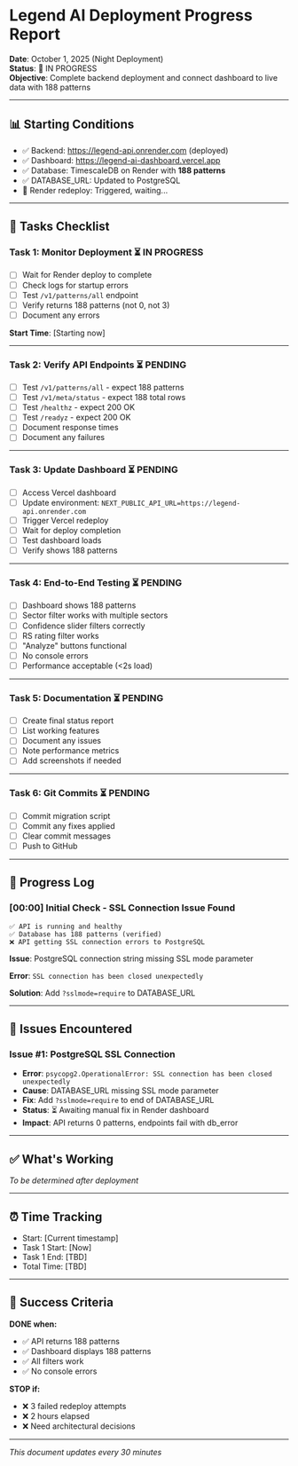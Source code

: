 # Legend AI Deployment Progress Report

**Date**: October 1, 2025 (Night Deployment)  
**Status**: 🔄 IN PROGRESS  
**Objective**: Complete backend deployment and connect dashboard to live data with 188 patterns

---

## 📊 Starting Conditions

- ✅ Backend: https://legend-api.onrender.com (deployed)
- ✅ Dashboard: https://legend-ai-dashboard.vercel.app
- ✅ Database: TimescaleDB on Render with **188 patterns**
- ✅ DATABASE_URL: Updated to PostgreSQL
- 🔄 Render redeploy: Triggered, waiting...

---

## 🎯 Tasks Checklist

### Task 1: Monitor Deployment ⏳ IN PROGRESS
- [ ] Wait for Render deploy to complete
- [ ] Check logs for startup errors
- [ ] Test `/v1/patterns/all` endpoint
- [ ] Verify returns 188 patterns (not 0, not 3)
- [ ] Document any errors

**Start Time**: [Starting now]

---

### Task 2: Verify API Endpoints ⏳ PENDING
- [ ] Test `/v1/patterns/all` - expect 188 patterns
- [ ] Test `/v1/meta/status` - expect 188 total rows
- [ ] Test `/healthz` - expect 200 OK
- [ ] Test `/readyz` - expect 200 OK
- [ ] Document response times
- [ ] Document any failures

---

### Task 3: Update Dashboard ⏳ PENDING
- [ ] Access Vercel dashboard
- [ ] Update environment: `NEXT_PUBLIC_API_URL=https://legend-api.onrender.com`
- [ ] Trigger Vercel redeploy
- [ ] Wait for deploy completion
- [ ] Test dashboard loads
- [ ] Verify shows 188 patterns

---

### Task 4: End-to-End Testing ⏳ PENDING
- [ ] Dashboard shows 188 patterns
- [ ] Sector filter works with multiple sectors
- [ ] Confidence slider filters correctly
- [ ] RS rating filter works
- [ ] "Analyze" buttons functional
- [ ] No console errors
- [ ] Performance acceptable (<2s load)

---

### Task 5: Documentation ⏳ PENDING
- [ ] Create final status report
- [ ] List working features
- [ ] Document any issues
- [ ] Note performance metrics
- [ ] Add screenshots if needed

---

### Task 6: Git Commits ⏳ PENDING
- [ ] Commit migration script
- [ ] Commit any fixes applied
- [ ] Clear commit messages
- [ ] Push to GitHub

---

## 📝 Progress Log

### [00:00] Initial Check - SSL Connection Issue Found
```
✅ API is running and healthy
✅ Database has 188 patterns (verified)
❌ API getting SSL connection errors to PostgreSQL
```

**Issue**: PostgreSQL connection string missing SSL mode parameter

**Error**: `SSL connection has been closed unexpectedly`

**Solution**: Add `?sslmode=require` to DATABASE_URL

---

## 🐛 Issues Encountered

### Issue #1: PostgreSQL SSL Connection
- **Error**: `psycopg2.OperationalError: SSL connection has been closed unexpectedly`
- **Cause**: DATABASE_URL missing SSL mode parameter
- **Fix**: Add `?sslmode=require` to end of DATABASE_URL
- **Status**: ⏳ Awaiting manual fix in Render dashboard
- **Impact**: API returns 0 patterns, endpoints fail with db_error

---

## ✅ What's Working

*To be determined after deployment*

---

## ⏰ Time Tracking

- Start: [Current timestamp]
- Task 1 Start: [Now]
- Task 1 End: [TBD]
- Total Time: [TBD]

---

## 🎉 Success Criteria

**DONE when:**
- ✅ API returns 188 patterns
- ✅ Dashboard displays 188 patterns
- ✅ All filters work
- ✅ No console errors

**STOP if:**
- ❌ 3 failed redeploy attempts
- ❌ 2 hours elapsed
- ❌ Need architectural decisions

---

*This document updates every 30 minutes*

